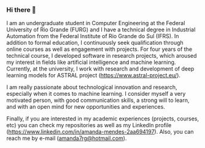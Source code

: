 ### Hi there 👋

<!--
**AmandaJMendes/AmandaJMendes** is a ✨ _special_ ✨ repository because its `README.md` (this file) appears on your GitHub profile.

Here are some ideas to get you started:

- 🔭 I’m currently working on ...
- 🌱 I’m currently learning ...
- 👯 I’m looking to collaborate on ...
- 🤔 I’m looking for help with ...
- 💬 Ask me about ...
- 📫 How to reach me: ...
- 😄 Pronouns: ...
- ⚡ Fun fact: ...
-->

I am an undergraduate student in Computer Engineering at the Federal University of Rio Grande (FURG) and I have a technical degree in Industrial Automation from the Federal Institute of Rio Grande do Sul (IFRS).
In addition to formal education, I continuously seek qualification through online courses as well as engagement with projects. For four years of the technical course, I developed software in research projects, which aroused my interest in fields like artificial intelligence and machine learning. Currently, at the university, I work with research and development of deep learning models for ASTRAL project (https://www.astral-project.eu/).

I am really passionate about technological innovation and research, especially when it comes to machine learning. I consider myself a very motivated person, with good communication skills, a strong will to learn, and with an open mind for new opportunities and experiences.


Finally, if you are interested in my academic experiences (projects, courses, etc) you can check my repositories as well as my LinkedIn profile (https://www.linkedin.com/in/amanda-mendes-2aa694197). Also, you can reach me by e-mail (amanda7rg@hotmail.com).

